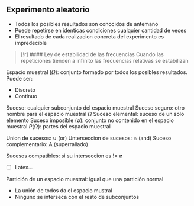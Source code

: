 
## Experimento aleatorio
- Todos los posibles resultados son conocidos de antemano
- Puede repetirse en identicas condiciones cualquier cantidad de veces
- El resultado de cada realizacion concreta del experimento es impredecible

> [!r] #### Ley de estabilidad de las frecuencias 
> Cuando las repeticiones tienden a infinito las frecuencias relativas se estabilizan

Espacio muestral ($\Omega$): conjunto formado por todos los posibles resultados. Puede ser:
- Discreto
- Continuo

Suceso: cualquier subconjunto del espacio muestral
Suceso seguro: otro nombre para el espacio muestral $\Omega$
Suceso elemental: suceso de un solo elemento
Suceso imposible ($\emptyset$): conjunto no contenido en el espacio muestral
$P(\Omega)$: partes del espacio muestral

Union de sucesos: $\cup$ (or)
Unterseccion de sucesos: $\cap$ (and)
Suceso complementario: A (superrallado)

Sucesos compatibles: si su interseccion es != $\emptyset$ 
- [ ] Latex...

Partición de un espacio muestral: igual que una partición normal
- La unión de todos da el espacio mustral
- Ninguno se interseca con el resto de subconjuntos


